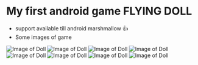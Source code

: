 # My first android game FLYING DOLL

 * support available till android marshmallow :+1:
 * Some images of game

![Image of Doll](http://i.imgur.com/RnaSYlj.jpg)
![Image of Doll](http://i.imgur.com/ZFAUfoY.jpg)
![Image of Doll](http://i.imgur.com/epBqr3G.jpg)
![Image of Doll](http://i.imgur.com/oiUShBY.jpg)
![Image of Doll](http://i.imgur.com/yrMdLKD.jpg)
![Image of Doll](http://i.imgur.com/QLjmLkv.jpg)
![Image of Doll](http://i.imgur.com/qjTh3I4.jpg)
![Image of Doll](http://i.imgur.com/NsNDSq0.jpg)